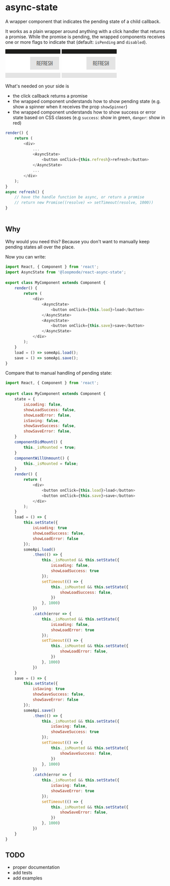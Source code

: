 # async-state

A wrapper component that indicates the pending state of a child callback.

It works as a plain wrapper around anything with a click handler that returns a promise.
While the promise is pending, the wrapped components receives one or more flags to indicate that (default: `isPending` and `disabled`).

<img src="https://github.com/loopmode/react-async-state/raw/master/react-async-state-success.gif" />

<img src="https://github.com/loopmode/react-async-state/raw/master/react-async-state-error.gif" />


What's needed on your side is
- the click callback returns a promise
- the wrapped component understands how to show pending state (e.g. show a spinner when it receives the prop `showSpinner`)
- the wrapped component understands how to show success or error state based on CSS classes (e.g `success`: show in green, `danger`: show in red)

```javascript
render() {
    return (
        <div>
            ...
            <AsyncState>
                <button onClick={this.refresh}>refresh</button>
            </AsyncState>
            ...
        </div>
    );
}
async refresh() {
    // have the handle function be async, or return a promise
    // return new Promise((resolve) => setTimeout(resolve, 1000))
}
    
```

## Why

Why would you need this? Because you don't want to manually keep pending states all over the place.

Now you can write:

```javascript
import React, { Component } from 'react';
import AsyncState from '@loopmode/react-async-state';

export class MyComponent extends Component {
    render() {
        return (
            <div>
                <AsyncState>
                    <button onClick={this.load}>load</button>
                </AsyncState>
                <AsyncState>
                    <button onClick={this.save}>save</button>
                </AsyncState>
            </div>
        );
    }
    load = () => someApi.load();
    save = () => someApi.save();
}

```

Compare that to manual handling of pending state:

```javascript
import React, { Component } from 'react';

export class MyComponent extends Component {
    state = {
        isLoading: false,
        showLoadSuccess: false,
        showLoadError: false,
        isSaving: false,
        showSaveSuccess: false,
        showSaveError: false,
    }
    componentDidMount() {
        this._isMounted = true;
    }
    componentWillUnmount() {
        this._isMounted = false;
    }
    render() {
        return (
            <div>
                <button onClick={this.load}>load</button>
                <button onClick={this.save}>save</button>
            </div>
        );
    }
    load = () => {
        this.setState({
            isLoading: true
            showLoadSuccess: false,
            showLoadError: false
        });
        someApi.load()
            .then(() => {
                this._isMounted && this.setState({
                    isLoading: false,
                    showLoadSuccess: true
                });
                setTimeout(() => {
                    this._isMounted && this.setState({
                        showLoadSuccess: false,
                    })
                }, 1000)
            })
            .catch(error => {
                this._isMounted && this.setState({
                    isLoading: false,
                    showLoadError: true
                });
                setTimeout(() => {
                    this._isMounted && this.setState({
                        showLoadError: false,
                    })
                }, 1000)
            })
    }
    save = () => {
        this.setState({
            isSaving: true
            showSaveSuccess: false,
            showSaveError: false
        });
        someApi.save()
            .then(() => {
                this._isMounted && this.setState({
                    isSaving: false,
                    showSaveSuccess: true
                });
                setTimeout(() => {
                    this._isMounted && this.setState({
                        showSaveSuccess: false,
                    })
                }, 1000)
            })
            .catch(error => {
                this._isMounted && this.setState({
                    isSaving: false,
                    showSaveError: true
                });
                setTimeout(() => {
                    this._isMounted && this.setState({
                        showSaveError: false,
                    })
                }, 1000)
            })
    }
}

```



## TODO

- proper documentation
- add tests
- add examples